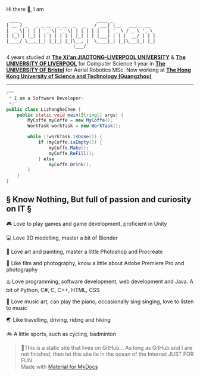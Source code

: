 Hi there 👋, I am

```
 ____                             ____ _  
| __ ) _   _ _ __  _ __  _   _   / ___| |__   ___ _ __  
|  _ \| | | | '_ \| '_ \| | | | | |   | '_ \ / _ \ '_ \ 
| |_) | |_| | | | | | | | |_| | | |___| | | |  __/ | | |
|____/ \__,_|_| |_|_| |_|\__, |  \____|_| |_|\___|_| |_|
                         |___/            
```

4 years studied at [**The Xi&#39;an JIAOTONG-LIVERPOOL UNIVERSITY**](https://www.xjtlu.edu.cn) & [**The UNIVERSITY OF LIVERPOOL**](https://www.liverpool.ac.uk) for Computer Science
1 year in [**The UNIVERSITY OF Bristol**](https://www.bristol.ac.uk) for Aerial Robotics MSc.
Now working at [**The Hong Kong University of Science and Technology (Guangzhou)**](https://www.hkust-gz.edu.cn/)

<!-- [**More About My Resume**]****(assets/陈李政和 简历.pdf){: .btn} -->

<!-- [**LinkedIn**](https://www.linkedin.com/in/lizhenghe-chen){: .btn}         -->

---

```java
/**
 * I am a Software Developer~
 */
public class LizhengheChen {
    public static void main(String[] args) {
        MyCoffe myCoffe = new MyCoffe();
        WorkTask workTask = new WorkTask();

        while (!workTask.isDone()) {
            if (myCoffe.isEmpty()) {
                myCoffe.Make();
                myCoffe.ReFill();
            } else
                myCoffe.Drink();
        }
    }
}
```

## § Know Nothing, But full of passion and curiosity on IT §

🎮 Love to play games and game development, proficient in Unity

💻 Love 3D modelling, master a bit of Blender

🎨 Love art and painting, master a little Photoshop and Procreate

📸 Like film and photography, know a little about Adobe Premiere Pro and photography

♨️ Love programming, software development, web development and Java. A bit of Python, C#, C, C++, HTML, CSS

🎹 Love music art, can play the piano, occasionally sing singing, love to listen to music

🌏 Like travelling, driving, riding and hiking

🚲 A little sports, such as cycling, badminton

> 🎉This is a static site that lives on GitHub...
> As long as GitHub and I are not finished,
> then let this site lie in the ocean of the Internet
> JUST FOR FUN  
> Made with [Material for MkDocs](https://squidfunk.github.io/mkdocs-material/)
